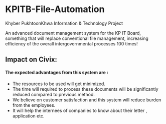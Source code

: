 
# KPITB-File-Automation
Khyber PukhtoonKhwa Information &amp; Technology Project

An advanced document management system for the KP IT Board, something that will replace conventional file management, increasing efficiency of the overall intergovernmental processes 100 times!

## Impact on Civix:

#### The expected advantages from this system are :
- The resources to be used will get minimized.
- The time will required to process these documents will be significantly reduced  compared to previous method.
-	We believe on customer satisfaction and this system will reduce burden from the employees. 
-	It will help the internees of companies to know about their letter , application etc. 
